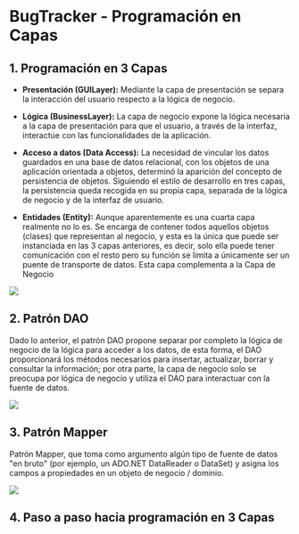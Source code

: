 # BugTracker - Programación en Capas


## 1. Programación en 3 Capas 

- **Presentación (GUILayer):** Mediante la capa de presentación se separa la interacción del usuario respecto a la lógica de negocio.
- **Lógica (BusinessLayer):** La capa de negocio expone la lógica necesaria a la capa de presentación para que el usuario, a través de la interfaz, interactúe con las funcionalidades de la aplicación.
- **Acceso a datos (Data Access):**  La necesidad de vincular los datos guardados en una base de datos relacional, con los objetos de una aplicación orientada a objetos, determinó la aparición del concepto de persistencia de objetos. Siguiendo el estilo de desarrollo en tres capas, la persistencia queda recogida en su propia capa, separada de la lógica de negocio y de la interfaz de usuario.

- **Entidades (Entity):** Aunque aparentemente es una cuarta capa realmente no lo es. Se encarga de contener todos aquellos objetos (clases) que representan al negocio, y esta es la única que puede ser instanciada en las 3 capas anteriores, es decir, solo ella puede tener comunicación con el resto pero su función se limita a únicamente ser un puente de transporte de datos. Esta capa complementa a la Capa de Negocio

**![](https://lh5.googleusercontent.com/o76z7uQg0dRkDHxpMdMwBfyJOb6fftiCzMah3wk5X94-oiaYaROi1ohtM_mEuWXW_87Jo9Qp3aCJR213Y4jMcN6SlPXc2dlQYDBVPmfwkE0_wAJaAljLUjTecL49Jzli40jmfV1V)**

## 2. Patrón DAO

Dado lo anterior, el patrón DAO propone separar por completo la lógica de negocio de la lógica para acceder a los datos, de esta forma, el DAO proporcionará los métodos necesarios para insertar, actualizar, borrar y consultar la información; por otra parte, la capa de negocio solo se preocupa por lógica de negocio y utiliza el DAO para interactuar con la fuente de datos.

**![](https://jossjack.files.wordpress.com/2014/06/dao.jpg)**

## 3. Patrón Mapper

Patrón Mapper, que toma como argumento algún tipo de fuente de datos "en bruto" (por ejemplo, un ADO.NET DataReader o DataSet) y asigna los campos a propiedades en un objeto de negocio / dominio.

**![](https://martinfowler.com/eaaCatalog/databaseMapperSketch.gif)**

## 4. Paso a paso hacia programación en 3 Capas
